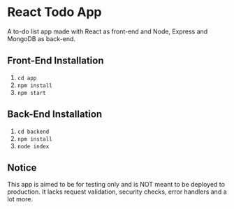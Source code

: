 # React Todo App
A to-do list app made with React as front-end and Node, Express and MongoDB as back-end.

## Front-End Installation
1. `cd app`
2. `npm install`
3. `npm start`

## Back-End Installation
1. `cd backend`
2. `npm install`
3. `node index`

## Notice
This app is aimed to be for testing only and is NOT meant to be deployed to production. It lacks request validation, security checks, error handlers and a lot more.